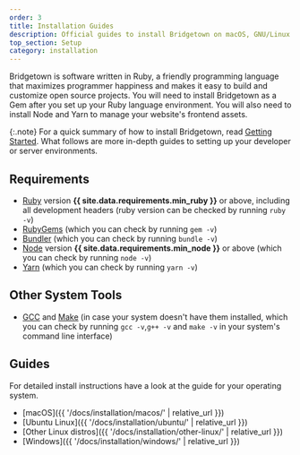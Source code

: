 ```yaml
---
order: 3
title: Installation Guides
description: Official guides to install Bridgetown on macOS, GNU/Linux or Windows.
top_section: Setup
category: installation
---
```


Bridgetown is software written in Ruby, a friendly programming language that maximizes programmer happiness and makes it easy to build and customize open source projects. You will need to install Bridgetown as a Gem after you set up your Ruby language environment. You will also need to install Node and Yarn to manage your website's frontend assets.

{:.note}
For a quick summary of how to install Bridgetown, read [Getting Started](/docs/). What follows are more in-depth guides to setting up your developer or server environments.

## Requirements

* [Ruby](https://www.ruby-lang.org/en/downloads/) version **{{ site.data.requirements.min_ruby }}** or above, including all development headers (ruby version can be checked by running `ruby -v`)
* [RubyGems](https://rubygems.org/pages/download) (which you can check by running `gem -v`)
* [Bundler](https://bundler.io) (which you can check by running `bundle -v`)
* [Node](https://nodejs.org) version **{{ site.data.requirements.min_node }}** or above (which you can check by running `node -v`)
* [Yarn](https://yarnpkg.com) (which you can check by running `yarn -v`)

## Other System Tools

* [GCC](https://gcc.gnu.org/install/) and [Make](https://www.gnu.org/software/make/) (in case your system doesn't have them installed, which you can check by running `gcc -v`,`g++ -v`  and `make -v` in your system's command line interface)

## Guides

For detailed install instructions have a look at the guide for your operating system.

* [macOS]({{ '/docs/installation/macos/' | relative_url }})
* [Ubuntu Linux]({{ '/docs/installation/ubuntu/' | relative_url }})
* [Other Linux distros]({{ '/docs/installation/other-linux/' | relative_url }})
* [Windows]({{ '/docs/installation/windows/' | relative_url }})